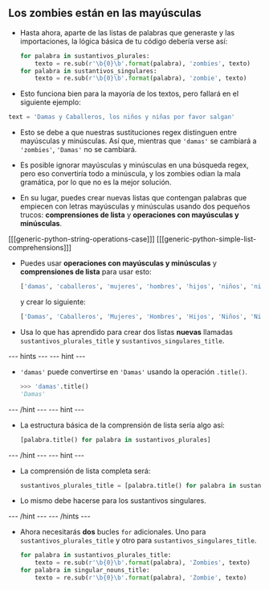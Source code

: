 ## Los zombies están en las mayúsculas

- Hasta ahora, aparte de las listas de palabras que generaste y las importaciones, la lógica básica de tu código debería verse así:

    ```python
    for palabra in sustantivos_plurales:
        texto = re.sub(r'\b{0}\b'.format(palabra), 'zombies', texto)
    for palabra in sustantivos_singulares:
        texto = re.sub(r'\b{0}\b'.format(palabra), 'zombie', texto)
    ```

- Esto funciona bien para la mayoría de los textos, pero fallará en el siguiente ejemplo:

```python
text = 'Damas y Caballeros, los niños y niñas por favor salgan'
```

- Esto se debe a que nuestras sustituciones regex distinguen entre mayúsculas y minúsculas. Así que, mientras que `'damas'` se cambiará a `'zombies'`, `'Damas'` no se cambiará.

- Es posible ignorar mayúsculas y minúsculas en una búsqueda regex, pero eso convertiría todo a minúscula, y los zombies odian la mala gramática, por lo que no es la mejor solución.

- En su lugar, puedes crear nuevas listas que contengan palabras que empiecen con letras mayúsculas y minúsculas usando dos pequeños trucos: **comprensiones de lista** y **operaciones con mayúsculas y minúsculas**.

\[[[generic-python-string-operations-case]]\] \[[[generic-python-simple-list-comprehensions\]]]

- Puedes usar **operaciones con mayúsculas y minúsculas** y **comprensiones de lista** para usar esto:
  ```python
  ['damas', 'caballeros', 'mujeres', 'hombres', 'hijos', 'niños', 'niñas']
  ```

  y crear lo siguiente:

  ```python
  ['Damas', 'Caballeros', 'Mujeres', 'Hombres', 'Hijos', 'Niños', 'Niñas']
  ```

- Usa lo que has aprendido para crear dos listas **nuevas** llamadas `sustantivos_plurales_title` y `sustantivos_singulares_title`.

--- hints --- --- hint ---

- `'damas'` puede convertirse en `'Damas'` usando la operación `.title()`.

    ```python
    >>> 'damas'.title()
    'Damas'
    ```

--- /hint --- --- hint ---

- La estructura básica de la comprensión de lista sería algo así:

    ```python
    [palabra.title() for palabra in sustantivos_plurales]
    ```

--- /hint --- --- hint ---

- La comprensión de lista completa será:
  ```python
  sustantivos_plurales_title = [palabra.title() for palabra in sustantivos_plurales]
  ```

- Lo mismo debe hacerse para los sustantivos singulares.

--- /hint --- --- /hints ---

- Ahora necesitarás **dos** bucles `for` adicionales. Uno para `sustantivos_plurales_title` y otro para `sustantivos_singulares_title`.

    ```python
    for palabra in sustantivos_plurales_title:
        texto = re.sub(r'\b{0}\b'.format(palabra), 'Zombies', texto)
    for palabra in singular_nouns_title:
        texto = re.sub(r'\b{0}\b'.format(palabra), 'Zombie', texto)
    ```

